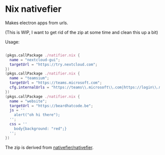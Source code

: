 # Nix nativefier

Makes electron apps from urls.

(This is WIP, I want to get rid of the zip at some time and clean this up a bit)


Usage:

```nix

(pkgs.callPackage ./natifier.nix {
  name = "nextcloud-gui";
  targetUrl = "https://try.nextcloud.com";
})
(pkgs.callPackage ./natifier.nix {
  name = "teamsium";
  targetUrl = "https://teams.microsoft.com";
  cfg.internalUrls = "https://teams\\.microsoft\\.com|https://login\\.microsoftonline\\.com/.*";
})
(pkgs.callPackage ./natifier.nix {
  name = "website";
  targetUrl = "https://beardhatcode.be";
  js = ''
    alert("oh hi there");
  '';
  css = ''
    body{background: "red";}
  '';
})
```


The zip is derived from [nativefier/nativefier](https://github.com/nativefier/nativefier).
